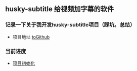 ## husky-subtitle 给视频加字幕的软件
### 记录一下关于我开发husky-subtitle项目（踩坑，总结）

* 项目地址
[toGithub](https://github.com/huskyAreYouScared/subtitle)

### 当前进度
* [项目初始化](./InitProject.html)